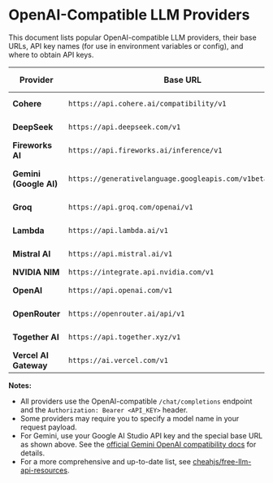 # OpenAI-Compatible LLM Providers

This document lists popular OpenAI-compatible LLM providers, their base URLs, API key names (for use in environment variables or config), and where to obtain API keys.

| Provider               | Base URL                                                  | API Key Name         | Get API Key                                                           |
| ---------------------- | --------------------------------------------------------- | -------------------- | --------------------------------------------------------------------- |
| **Cohere**             | `https://api.cohere.ai/compatibility/v1`                  | `COHERE_API_KEY`     | [Cohere API Keys](https://dashboard.cohere.com/api-keys)              |
| **DeepSeek**           | `https://api.deepseek.com/v1`                             | `DEEPSEEK_API_KEY`   | [DeepSeek API Keys](https://deepseek.com/)                            |
| **Fireworks AI**       | `https://api.fireworks.ai/inference/v1`                   | `FIREWORKS_API_KEY`  | [Fireworks API Keys](https://app.fireworks.ai/api-keys)               |
| **Gemini (Google AI)** | `https://generativelanguage.googleapis.com/v1beta/openai` | `GEMINI_API_KEY`     | [Google AI Studio API Keys](https://makersuite.google.com/app/apikey) |
| **Groq**               | `https://api.groq.com/openai/v1`                          | `GROQ_API_KEY`       | [Groq API Keys](https://console.groq.com/keys)                        |
| **Lambda**             | `https://api.lambda.ai/v1`                                | `LAMBDA_API_KEY`     | [Lambda API Keys](https://cloud.lambda.ai/api-keys/cloud-api)         |
| **Mistral AI**         | `https://api.mistral.ai/v1`                               | `MISTRAL_API_KEY`    | [Mistral API Keys](https://console.mistral.ai/api-keys)               |
| **NVIDIA NIM**         | `https://integrate.api.nvidia.com/v1`                     | `NVIDIA_API_KEY`     | [NVIDIA NIM](https://build.nvidia.com/)                               |
| **OpenAI**             | `https://api.openai.com/v1`                               | `OPENAI_API_KEY`     | [OpenAI API Keys](https://platform.openai.com/api-keys)               |
| **OpenRouter**         | `https://openrouter.ai/api/v1`                            | `OPENROUTER_API_KEY` | [OpenRouter API Keys](https://openrouter.ai/keys)                     |
| **Together AI**        | `https://api.together.xyz/v1`                             | `TOGETHER_API_KEY`   | [Together API Keys](https://api.together.ai/)                         |
| **Vercel AI Gateway**  | `https://ai.vercel.com/v1`                                | `VERCEL_API_KEY`     | [Vercel AI Gateway](https://vercel.com/ai/gateway)                    |

**Notes:**
- All providers use the OpenAI-compatible `/chat/completions` endpoint and the `Authorization: Bearer <API_KEY>` header.
- Some providers may require you to specify a model name in your request payload.
- For Gemini, use your Google AI Studio API key and the special base URL as shown above. See the [official Gemini OpenAI compatibility docs](https://ai.google.dev/gemini-api/docs/openai) for details.
- For a more comprehensive and up-to-date list, see [cheahjs/free-llm-api-resources](https://github.com/cheahjs/free-llm-api-resources). 